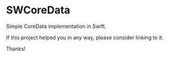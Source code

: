 SWCoreData
==========

Simple CoreData implementation in Swift.

If this project helped you in any way, please consider linking to it.

Thanks!
